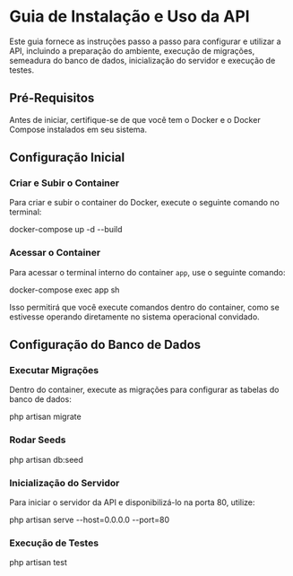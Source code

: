 # Guia de Instalação e Uso da API

Este guia fornece as instruções passo a passo para configurar e utilizar a API, incluindo a preparação do ambiente, execução de migrações, semeadura do banco de dados, inicialização do servidor e execução de testes.

## Pré-Requisitos

Antes de iniciar, certifique-se de que você tem o Docker e o Docker Compose instalados em seu sistema.

## Configuração Inicial

### Criar e Subir o Container

Para criar e subir o container do Docker, execute o seguinte comando no terminal:

docker-compose up -d --build

### Acessar o Container

Para acessar o terminal interno do container `app`, use o seguinte comando:

docker-compose exec app sh

Isso permitirá que você execute comandos dentro do container, como se estivesse operando diretamente no sistema operacional convidado.

## Configuração do Banco de Dados

### Executar Migrações

Dentro do container, execute as migrações para configurar as tabelas do banco de dados:

php artisan migrate

### Rodar Seeds

php artisan db:seed

### Inicialização do Servidor

Para iniciar o servidor da API e disponibilizá-lo na porta 80, utilize:

php artisan serve --host=0.0.0.0 --port=80

### Execução de Testes

php artisan test
